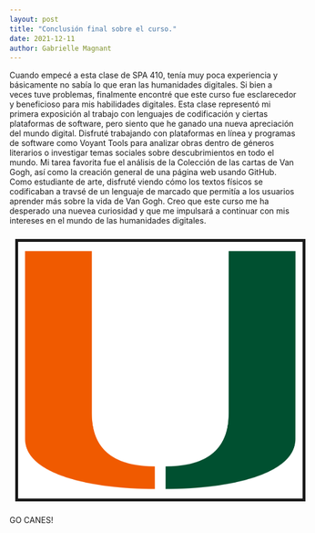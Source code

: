 ```yaml
---
layout: post
title: "Conclusión final sobre el curso."
date: 2021-12-11
author: Gabrielle Magnant 
---
```


Cuando empecé a esta clase de SPA 410, tenía muy poca experiencia y básicamente no sabía lo que eran las humanidades digitales. Si bien a veces tuve problemas, finalmente encontré que este curso fue esclarecedor y beneficioso para mis habilidades digitales. Esta clase representó mi primera exposición al trabajo con lenguajes de codificación y ciertas plataformas de software, pero siento que he ganado una nueva apreciación del mundo digital. Disfruté trabajando con plataformas en línea y programas de software como Voyant Tools para analizar obras dentro de géneros literarios o investigar temas sociales sobre descubrimientos en todo el mundo. Mi tarea favorita fue el análisis de la Colección de las cartas de Van Gogh, así como la creación general de una página web usando GitHub. Como estudiante de arte, disfruté viendo cómo los textos físicos se codificaban a travsé de un lenguaje de marcado que permitía a los usuarios aprender más sobre la vida de Van Gogh. Creo que este curso me ha desperado una nuevea curiosidad y que me impulsará a continuar con mis intereses en el mundo de las humanidades digitales.

<img src="/assets/images/miyami.png" height="450" width="500" align="center" border="5px solid #000000" style="margin:10px;">

GO CANES!


